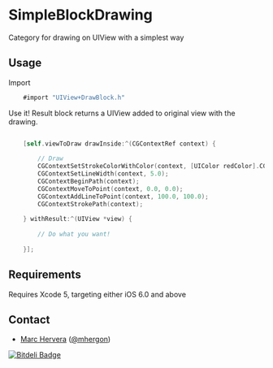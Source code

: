 SimpleBlockDrawing
=================================

Category for drawing on UIView with a simplest way


## Usage ##

Import 
```objective-c
    #import "UIView+DrawBlock.h" 
```
    
Use it! Result block returns a UIView added to original view with  the drawing.
```objective-c

    [self.viewToDraw drawInside:^(CGContextRef context) {
        
        // Draw
        CGContextSetStrokeColorWithColor(context, [UIColor redColor].CGColor);
        CGContextSetLineWidth(context, 5.0);
        CGContextBeginPath(context);
        CGContextMoveToPoint(context, 0.0, 0.0);
        CGContextAddLineToPoint(context, 100.0, 100.0);
        CGContextStrokePath(context);
        
    } withResult:^(UIView *view) {
        
        // Do what you want!
        
    }];
```                               


## Requirements ##
Requires Xcode 5, targeting either iOS 6.0 and above

## Contact ##

 - [Marc Hervera][2] ([@mhergon][3])

  [2]: http://github.com/mhergon "Marc Hervera"
  [3]: http://twitter.com/mhergon "Marc Hervera"


[![Bitdeli Badge](https://d2weczhvl823v0.cloudfront.net/mhergon/simpleblockdrawing/trend.png)](https://bitdeli.com/free "Bitdeli Badge")

